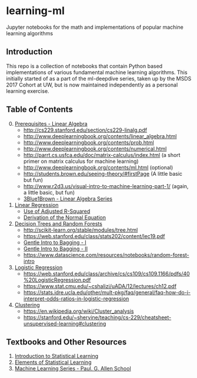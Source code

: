 # learning-ml
Jupyter notebooks for the math and implementations of popular machine learning algorithms

## Introduction

This repo is a collection of notebooks that contain Python based implementations of various fundamental machine learning algorithms. This initially started of as a part of the ml-deepdive series, taken up by the MSDS 2017 Cohort at UW, but is now maintained independently as a personal learning exercise.

## Table of Contents

0. [Prerequisites - Linear Algebra](./00%20-%20Linear%20Algebra.ipynb)
    * http://cs229.stanford.edu/section/cs229-linalg.pdf
    * http://www.deeplearningbook.org/contents/linear_algebra.html
    * http://www.deeplearningbook.org/contents/prob.html
    * http://www.deeplearningbook.org/contents/numerical.html
    * http://parrt.cs.usfca.edu/doc/matrix-calculus/index.html (a short primer on matrix calculus for machine learning)
    * http://www.deeplearningbook.org/contents/ml.html (optional)
    * http://students.brown.edu/seeing-theory/#firstPage (A little basic but fun)
    * http://www.r2d3.us/visual-intro-to-machine-learning-part-1/ (again, a little basic, but fun)
    * [3Blue1Brown - Linear Algebra Series](https://www.youtube.com/playlist?list=PLZHQObOWTQDPD3MizzM2xVFitgF8hE_ab)
1. [Linear Regression](./01%20-%20Linear%20Regression.ipynb)
    * [Use of Adjusted R-Squared](http://blog.minitab.com/blog/adventures-in-statistics-2/multiple-regession-analysis-use-adjusted-r-squared-and-predicted-r-squared-to-include-the-correct-number-of-variables)
    * [Derivation of the Normal Equation](https://eli.thegreenplace.net/2014/derivation-of-the-normal-equation-for-linear-regression)
2. [Decision Trees and Random Forests](./02%20-%20Decision%20Trees.ipynb)
   * http://scikit-learn.org/stable/modules/tree.html
   * https://web.stanford.edu/class/stats202/content/lec19.pdf
   * [Gentle Intro to Bagging - I](https://www.youtube.com/watch?v=2Mg8QD0F1dQ)
   * [Gentle Intro to Bagging - II](https://www.youtube.com/watch?v=sVriC_Ys2cw)
   * https://www.datascience.com/resources/notebooks/random-forest-intro
3. [Logistic Regression](./03%20-%20Logistic%20Regression.ipynb)
   * https://web.stanford.edu/class/archive/cs/cs109/cs109.1166/pdfs/40%20LogisticRegression.pdf
   * https://www.stat.cmu.edu/~cshalizi/uADA/12/lectures/ch12.pdf
   * https://stats.idre.ucla.edu/other/mult-pkg/faq/general/faq-how-do-i-interpret-odds-ratios-in-logistic-regression
4. [Clustering](./04%20-%20Clustering.ipynb)
   * https://en.wikipedia.org/wiki/Cluster_analysis
   * https://stanford.edu/~shervine/teaching/cs-229/cheatsheet-unsupervised-learning#clustering


## Textbooks and Other Resources

1. [Introduction to Statistical Learning](http://www-bcf.usc.edu/~gareth/ISL/)
2. [Elements of Statistical Learning](https://web.stanford.edu/~hastie/Papers/ESLII.pdf)
3. [Machine Learning Series - Paul. G. Allen School](https://www.youtube.com/user/UWCSE/playlists?shelf_id=16&sort=dd&view=50)
